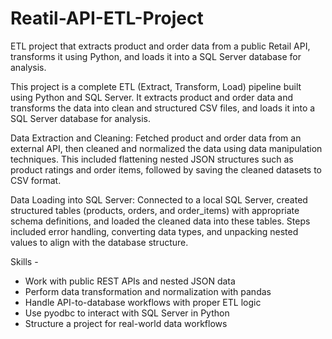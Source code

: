 # Reatil-API-ETL-Project
ETL project that extracts product and order data from a public Retail API, transforms it using Python, and loads it into a SQL Server database for analysis.

This project is a complete ETL (Extract, Transform, Load) pipeline built using Python and SQL Server. It extracts product and order data and transforms the data into clean and structured CSV files, and loads it into a SQL Server database for analysis.

Data Extraction and Cleaning: Fetched product and order data from an external API, then cleaned and normalized the data using data manipulation techniques. This included flattening nested JSON structures such as product ratings and order items, followed by saving the cleaned datasets to CSV format.

Data Loading into SQL Server: Connected to a local SQL Server, created structured tables (products, orders, and order_items) with appropriate schema definitions, and loaded the cleaned data into these tables. Steps included error handling, converting data types, and unpacking nested values to align with the database structure.

Skills -
- Work with public REST APIs and nested JSON data
- Perform data transformation and normalization with pandas
- Handle API-to-database workflows with proper ETL logic
- Use pyodbc to interact with SQL Server in Python
- Structure a project for real-world data workflows

